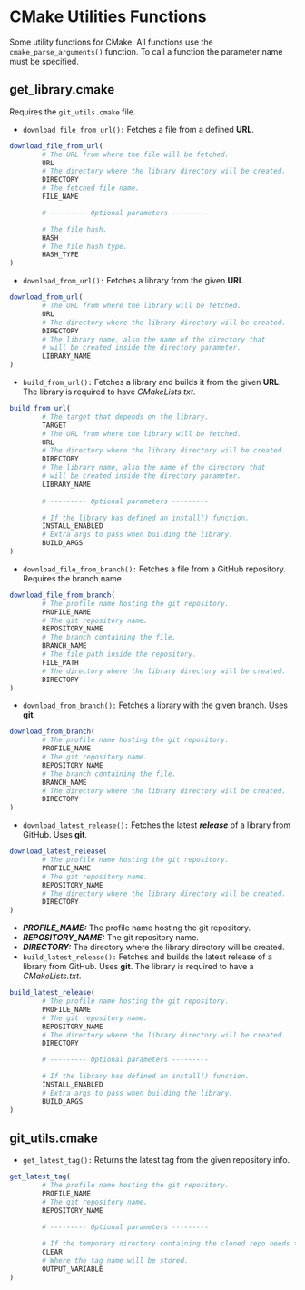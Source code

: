 # CMake Utilities Functions

Some utility functions for CMake. All functions use the `cmake_parse_arguments()` function. 
To call a function the parameter name must be specified.

## get_library.cmake

Requires the `git_utils.cmake` file.

- `download_file_from_url():` Fetches a file from a defined **URL**.<br>
```cmake
download_file_from_url(
        # The URL from where the file will be fetched.
        URL
        # The directory where the library directory will be created.
        DIRECTORY
        # The fetched file name.
        FILE_NAME

        # --------- Optional parameters ---------

        # The file hash.
        HASH
        # The file hash type.
        HASH_TYPE
)
```
- `download_from_url():` Fetches a library from the given **URL**.<br>
```cmake
download_from_url(
        # The URL from where the library will be fetched.
        URL
        # The directory where the library directory will be created.
        DIRECTORY
        # The library name, also the name of the directory that 
        # will be created inside the directory parameter.
        LIBRARY_NAME
)
```
- `build_from_url():` Fetches a library and builds it from the given **URL**. The library is required to have *CMakeLists.txt*.<br>
```cmake
build_from_url(
        # The target that depends on the library.
        TARGET
        # The URL from where the library will be fetched.
        URL
        # The directory where the library directory will be created.
        DIRECTORY
        # The library name, also the name of the directory that 
        # will be created inside the directory parameter.
        LIBRARY_NAME
        
        # --------- Optional parameters ---------

        # If the library has defined an install() function.
        INSTALL_ENABLED
        # Extra args to pass when building the library.
        BUILD_ARGS
)
```
- `download_file_from_branch():` Fetches a file from a GitHub repository. Requires the branch name.<br>
```cmake
download_file_from_branch(
        # The profile name hosting the git repository.
        PROFILE_NAME
        # The git repository name.
        REPOSITORY_NAME
        # The branch containing the file.
        BRANCH_NAME
        # The file path inside the repository.
        FILE_PATH
        # The directory where the library directory will be created.
        DIRECTORY
)
```
- `download_from_branch():` Fetches a library with the given branch. Uses **git**.<br>
```cmake
download_from_branch(
        # The profile name hosting the git repository.
        PROFILE_NAME
        # The git repository name.
        REPOSITORY_NAME
        # The branch containing the file.
        BRANCH_NAME
        # The directory where the library directory will be created.
        DIRECTORY
)
```
- `download_latest_release():` Fetches the latest ***release*** of a library from GitHub. Uses **git**.<br>
```cmake
download_latest_release(
        # The profile name hosting the git repository.
        PROFILE_NAME
        # The git repository name.
        REPOSITORY_NAME
        # The directory where the library directory will be created.
        DIRECTORY
)
```
  - ***PROFILE_NAME:*** The profile name hosting the git repository.
  - ***REPOSITORY_NAME:*** The git repository name.
  - ***DIRECTORY:*** The directory where the library directory will be created.
- `build_latest_release():` Fetches and builds the latest release of a library from GitHub. Uses **git**.
  The library is required to have a *CMakeLists.txt*.<br>
```cmake
build_latest_release(
        # The profile name hosting the git repository.
        PROFILE_NAME
        # The git repository name.
        REPOSITORY_NAME
        # The directory where the library directory will be created.
        DIRECTORY

        # --------- Optional parameters ---------

        # If the library has defined an install() function.
        INSTALL_ENABLED
        # Extra args to pass when building the library.
        BUILD_ARGS
)
```

## git_utils.cmake

- `get_latest_tag():` Returns the latest tag from the given repository info.<br>
```cmake
get_latest_tag(
        # The profile name hosting the git repository.
        PROFILE_NAME
        # The git repository name.
        REPOSITORY_NAME

        # --------- Optional parameters ---------
        
        # If the temporary directory containing the cloned repo needs to be deleted.
        CLEAR
        # Where the tag name will be stored.
        OUTPUT_VARIABLE
)
```